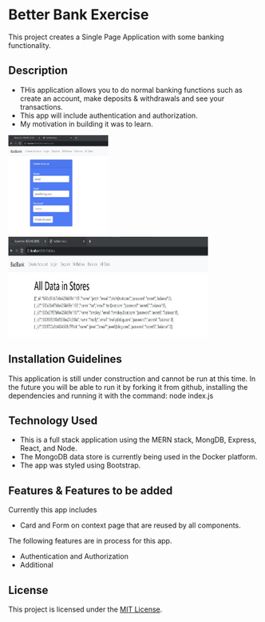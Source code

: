 
# Better Bank Exercise

This project creates a Single Page Application with some banking functionality.

## Description
  
* THis application allows you to do normal banking functions such as create an account, make deposits & withdrawals and see your transactions.
* This app will include authentication and authorization.
* My motivation in building it was to learn.

<img src="/images/create-account-pic.jpg" alt="Form used to create an account" width="200" height="200"/>
<img src="/images/all-data-pic.jpg" alt="list of all user information" width="400" height="200"/>

## Installation Guidelines

This application is still under construction and cannot be run at this time. In the future you will be able to run it by forking it from github, installing the dependencies and running it with the command: node index.js

## Technology Used

* This is a full stack application using the MERN stack, MongDB, Express, React, and Node.
* The MongoDB data store is currently being used in the Docker platform.
* The app was styled using Bootstrap.

## Features & Features to be added

Currently this app includes

* Card and Form on context page that are reused by all components.

The following features are in process for this app.

* Authentication and Authorization
* Additional

## License

This project is licensed under the [MIT License](/LICENSE).
